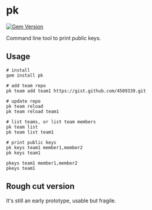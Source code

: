 # pk

[![Gem Version](https://badge.fury.io/rb/pk.png)](http://badge.fury.io/rb/pk)

Command line tool to print public keys.

## Usage

```
# install
gem install pk

# add team repo
pk team add team1 https://gist.github.com/4509339.git

# update repo
pk team reload
pk team reload team1

# list teams, or list team members
pk team list
pk team list team1

# print public keys
pk keys team1 member1,member2
pk keys team1

pkeys team1 member1,member2
pkeys team1
```

## Rough cut version

It's still an early prototype, usable but fragile.
